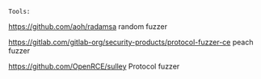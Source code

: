 `Tools:`

https://github.com/aoh/radamsa       random fuzzer

https://gitlab.com/gitlab-org/security-products/protocol-fuzzer-ce         peach fuzzer

https://github.com/OpenRCE/sulley      Protocol fuzzer
